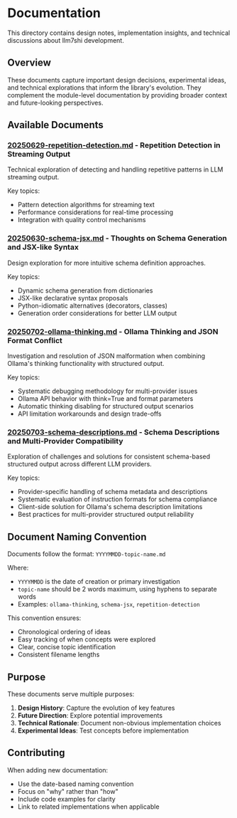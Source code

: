 # Documentation

This directory contains design notes, implementation insights, and technical discussions about llm7shi development.

## Overview

These documents capture important design decisions, experimental ideas, and technical explorations that inform the library's evolution. They complement the module-level documentation by providing broader context and future-looking perspectives.

## Available Documents

### [20250629-repetition-detection.md](20250629-repetition-detection.md) - Repetition Detection in Streaming Output
Technical exploration of detecting and handling repetitive patterns in LLM streaming output.

Key topics:
- Pattern detection algorithms for streaming text
- Performance considerations for real-time processing
- Integration with quality control mechanisms

### [20250630-schema-jsx.md](20250630-schema-jsx.md) - Thoughts on Schema Generation and JSX-like Syntax
Design exploration for more intuitive schema definition approaches.

Key topics:
- Dynamic schema generation from dictionaries
- JSX-like declarative syntax proposals
- Python-idiomatic alternatives (decorators, classes)
- Generation order considerations for better LLM output

### [20250702-ollama-thinking.md](20250702-ollama-thinking.md) - Ollama Thinking and JSON Format Conflict
Investigation and resolution of JSON malformation when combining Ollama's thinking functionality with structured output.

Key topics:
- Systematic debugging methodology for multi-provider issues
- Ollama API behavior with think=True and format parameters
- Automatic thinking disabling for structured output scenarios
- API limitation workarounds and design trade-offs

### [20250703-schema-descriptions.md](20250703-schema-descriptions.md) - Schema Descriptions and Multi-Provider Compatibility
Exploration of challenges and solutions for consistent schema-based structured output across different LLM providers.

Key topics:
- Provider-specific handling of schema metadata and descriptions
- Systematic evaluation of instruction formats for schema compliance
- Client-side solution for Ollama's schema description limitations
- Best practices for multi-provider structured output reliability

## Document Naming Convention

Documents follow the format: `YYYYMMDD-topic-name.md`

Where:
- `YYYYMMDD` is the date of creation or primary investigation
- `topic-name` should be 2 words maximum, using hyphens to separate words
- Examples: `ollama-thinking`, `schema-jsx`, `repetition-detection`

This convention ensures:
- Chronological ordering of ideas
- Easy tracking of when concepts were explored
- Clear, concise topic identification
- Consistent filename lengths

## Purpose

These documents serve multiple purposes:
1. **Design History**: Capture the evolution of key features
2. **Future Direction**: Explore potential improvements
3. **Technical Rationale**: Document non-obvious implementation choices
4. **Experimental Ideas**: Test concepts before implementation

## Contributing

When adding new documentation:
- Use the date-based naming convention
- Focus on "why" rather than "how"
- Include code examples for clarity
- Link to related implementations when applicable